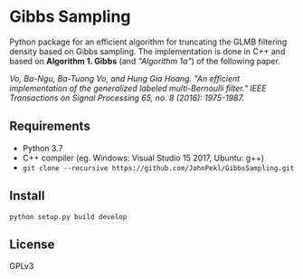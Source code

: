 # Gibbs Sampling

Python package for an efficient algorithm for truncating the GLMB filtering density based on Gibbs sampling. 
The implementation is done in C++ and based on __Algorithm 1. Gibbs__ (and _"Algorithm 1a"_) of the following paper.

_Vo, Ba-Ngu, Ba-Tuong Vo, and Hung Gia Hoang. "An efficient implementation of the generalized labeled multi-Bernoulli filter." IEEE Transactions on Signal Processing 65, no. 8 (2016): 1975-1987._
## Requirements

- Python 3.7
- C++ compiler (eg. Windows: Visual Studio 15 2017, Ubuntu: g++)
- `git clone --recursive https://github.com/JohnPekl/GibbsSampling.git `
## Install

`python setup.py build develop`


## License

GPLv3
